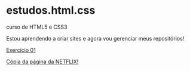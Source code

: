 # estudos.html.css
 curso de HTML5 e CSS3

 Estou aprendendo a criar sites e agora vou gerenciar meus repositórios!

<a href="https://teoriadarelavidadedeeinstein.github.io/estudos.html.css/exercicios/ex01/">Exercício 01</a>

<a href="https://teoriadarelavidadedeeinstein.github.io/estudos.html.css/projetos/08/netflix.html">Cópia da página da NETFLIX!</a>
